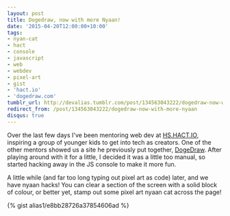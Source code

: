 ```yaml
---
layout: post
title: Dogedraw, now with more Nyaan!
date: '2015-04-20T12:00:00+10:00'
tags:
- nyan-cat
- hact
- console
- javascript
- web
- webdev
- pixel-art
- gist
- 'hact.io'
- 'dogedraw.com'
tumblr_url: http://devalias.tumblr.com/post/134563043222/dogedraw-now-with-more-nyaan
redirect_from: /post/134563043222/dogedraw-now-with-more-nyaan
disqus: true
---
```

Over the last few days I've been mentoring web dev at [HS.HACT.IO](http://hact.io/), inspiring a group of younger kids to get into tech as creators. One of the other mentors showed us a site he previously put together, [DogeDraw](http://dogedraw.com/). After playing around with it for a little, I decided it was a little too manual, so started hacking away in the JS console to make it more fun.

A little while (and far too long typing out pixel art as code) later, and we have nyaan hacks! You can clear a section of the screen with a solid block of colour, or better yet, stamp out some pixel art nyaan cat across the page!

{% gist alias1/e8bb28726a37854606ad %}
